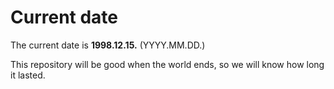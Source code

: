 # Current date

The current date is **1998.12.15.** (YYYY.MM.DD.)

This repository will be good when the world ends, so we will know how long it lasted.